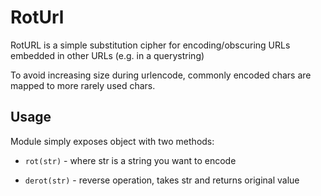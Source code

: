 RotUrl
======

RotURL is a simple substitution cipher for encoding/obscuring URLs embedded in other URLs (e.g. in a querystring)

To avoid increasing size during urlencode, commonly encoded chars are mapped to more rarely used chars. 

## Usage

Module simply exposes object with two methods:

* `rot(str)` - where str is a string you want to encode

* `derot(str)` - reverse operation, takes str and returns original value

